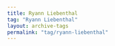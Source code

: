 ```yaml
---
title: Ryann Liebenthal
tag: "Ryann Liebenthal"
layout: archive-tags
permalink: "tag/ryann-liebenthal"
---
```

